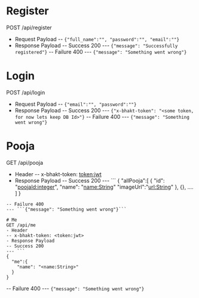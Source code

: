 # Register
POST /api/register
- Request Payload
-- ```{"full_name":"", "password":"", "email":""}```
- Response Payload
-- Success 200
--- ```{"message": "Successfully registered"}```
-- Failure 400
--- ```{"message": "Something went wrong"}```

# Login
POST /api/login
- Request Payload
-- ```{"email":"", "password":""}```
- Response Payload
-- Success 200
--- ```{"x-bhakt-token": "<some token, for now lets keep DB Id>"}```
-- Failure 400
--- ```{"message": "Something went wrong"}```

# Pooja
GET /api/pooja
- Header
-- x-bhakt-token: <token:jwt>
- Response Payload
-- Success 200
--- ```
{
  "allPooja":[
    {
      "id": "<poojaId:integer>",
      "name": "<name:String>"
      "imageUrl":"<url:String>"
    },
    {},
    ....
  ]
}
```
-- Failure 400
--- ```{"message": "Something went wrong"}```

# Me
GET /api/me
- Header
-- x-bhakt-token: <token:jwt>
- Response Payload
-- Success 200
--- ```
{
  "me":{
    "name": "<name:String>"
  }
}
```
-- Failure 400
--- ```{"message": "Something went wrong"}```